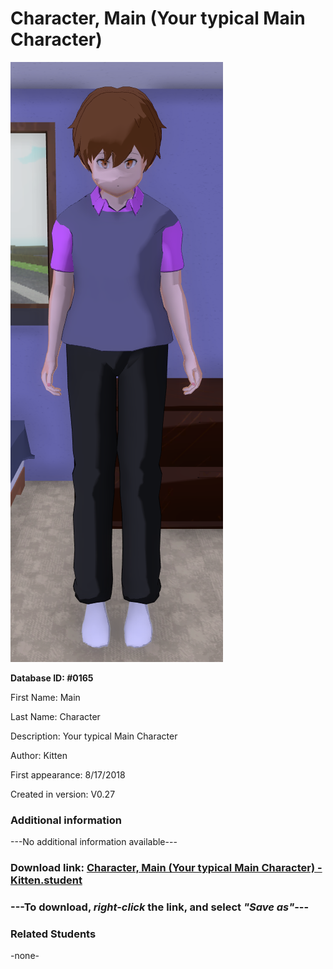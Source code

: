 # Character, Main (Your typical Main Character)

<img src="../../Files/Images/Character, Main (Your typical Main Character).png" title="Character, Main (Your typical Main Character) - Kitten">

**Database ID: #0165**

First Name: Main

Last Name: Character

Description: Your typical Main Character

Author: Kitten

First appearance: 8/17/2018

Created in version: V0.27

### Additional information

---No additional information available---

### Download link: <a href="https://raw.githubusercontent.com/Arbiter1223/Daigaku-Gurashi-Custom-Students/master/Files/Student%20Files/Character%2C%20Main%20(Your%20typical%20Main%20Character)%20-%20Kitten.student">Character, Main (Your typical Main Character) - Kitten.student</a>

### ---**To download, _right-click_ the link, and select _"Save as"_**---

### Related Students

-none-
